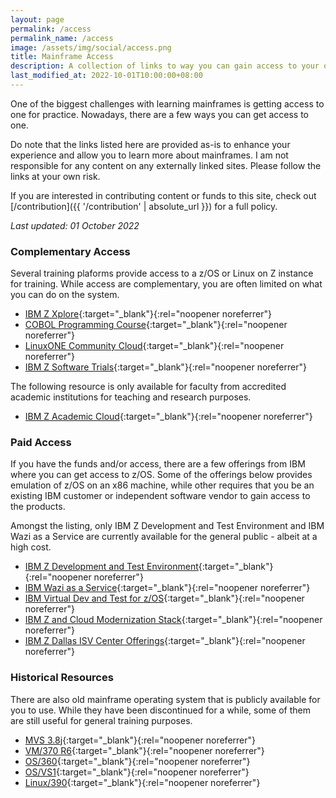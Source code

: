 ```yaml
---
layout: page
permalink: /access
permalink_name: /access
image: /assets/img/social/access.png
title: Mainframe Access
description: A collection of links to way you can gain access to your own mainframe system.
last_modified_at: 2022-10-01T10:00:00+08:00
---
```


One of the biggest challenges with learning mainframes is getting access to one for practice. Nowadays, there are a few ways you can get access to one.

Do note that the links listed here are provided as-is to enhance your experience and allow you to learn more about mainframes. I am not responsible for any content on any externally linked sites. Please follow the links at your own risk.

If you are interested in contributing content or funds to this site, check out [/contribution]({{ '/contribution' | absolute_url }}) for a full policy.

*Last updated: 01 October 2022*

### Complementary Access

Several training plaforms provide access to a z/OS or Linux on Z instance for training. While access are complementary, you are often limited on what you can do on the system.

- [IBM Z Xplore](https://www.ibm.com/community/z/talent/get-started/){:target="_blank"}{:rel="noopener noreferrer"}
- [COBOL Programming Course](https://github.com/openmainframeproject/cobol-programming-course){:target="_blank"}{:rel="noopener noreferrer"}
- [LinuxONE Community Cloud](https://developer.ibm.com/articles/get-started-with-ibm-linuxone/){:target="_blank"}{:rel="noopener noreferrer"}
- [IBM Z Software Trials](https://www.ibm.com/it-infrastructure/z/software-trials){:target="_blank"}{:rel="noopener noreferrer"}

The following resource is only available for faculty from accredited academic institutions for teaching and research purposes.

- [IBM Z Academic Cloud](https://www.ibm.com/academic/topic/ibm-z){:target="_blank"}{:rel="noopener noreferrer"}

### Paid Access

If you have the funds and/or access, there are a few offerings from IBM where you can get access to z/OS. Some of the offerings below provides emulation of z/OS on an x86 machine, while other requires that you be an existing IBM customer or independent software vendor to gain access to the products.

Amongst the listing, only IBM Z Development and Test Environment and IBM Wazi as a Service are currently available for the general public - albeit at a high cost.

- [IBM Z Development and Test Environment](https://www.ibm.com/products/z-development-test-environment){:target="_blank"}{:rel="noopener noreferrer"}
- [IBM Wazi as a Service](https://www.ibm.com/cloud/wazi-as-a-service){:target="_blank"}{:rel="noopener noreferrer"}
- [IBM Virtual Dev and Test for z/OS](https://www.ibm.com/products/virtual-dev-and-test-zos){:target="_blank"}{:rel="noopener noreferrer"}
- [IBM Z and Cloud Modernization Stack](https://www.ibm.com/products/z-and-cloud-modernization-stack){:target="_blank"}{:rel="noopener noreferrer"}
- [IBM Z Dallas ISV Center Offerings](https://www.ibm.com/partnerworld/systems/z/dallas-z-isv-center){:target="_blank"}{:rel="noopener noreferrer"}

### Historical Resources

There are also old mainframe operating system that is publicly available for you to use. While they have been discontinued for a while, some of them are still useful for general training purposes.

- [MVS 3.8j](https://www.cbttape.org/mvs38.htm){:target="_blank"}{:rel="noopener noreferrer"}
- [VM/370 R6](https://www.cbttape.org/vm6.htm){:target="_blank"}{:rel="noopener noreferrer"}
- [OS/360](https://www.cbttape.org/os360.htm){:target="_blank"}{:rel="noopener noreferrer"}
- [OS/VS1](https://www.cbttape.org/osvs1.htm){:target="_blank"}{:rel="noopener noreferrer"}
- [Linux/390](https://www.cbttape.org/linux390.htm){:target="_blank"}{:rel="noopener noreferrer"}